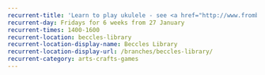 ```yaml
---
recurrent-title: 'Learn to play ukulele - see <a href="http://www.frombeginnerstoperformers.co.uk/426321855/category/724805/courses-and-lessons">instructor Zoe Wadey's website for more information</a> - £60 for a 6 week course'
recurrent-day: Fridays for 6 weeks from 27 January
recurrent-times: 1400-1600
recurrent-location: beccles-library
recurrent-location-display-name: Beccles Library
recurrent-location-display-url: /branches/beccles-library/
recurrent-category: arts-crafts-games
---
```

